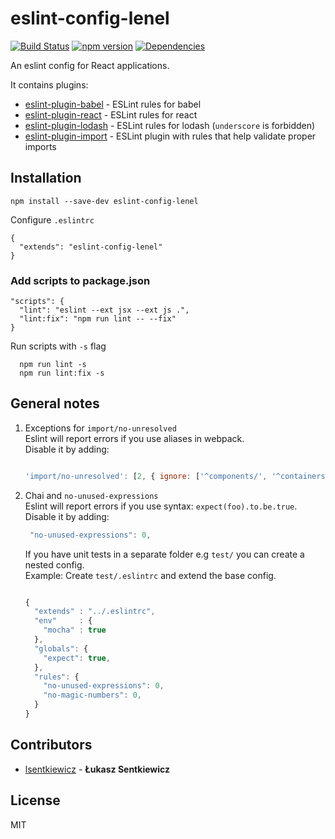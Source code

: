 # eslint-config-lenel

[![Build Status](https://travis-ci.org/lsentkiewicz/eslint-config-lenel.svg?branch=master)](https://travis-ci.org/lsentkiewicz/eslint-config-lenel)
[![npm version](https://badge.fury.io/js/eslint-config-lenel.svg)](https://badge.fury.io/js/eslint-config-lenel)
[![Dependencies](https://david-dm.org/lsentkiewicz/eslint-config-lenel.svg)](https://david-dm.org/lsentkiewicz/eslint-config-lenel)

An eslint config for React applications.

It contains plugins:
- [eslint-plugin-babel](https://github.com/babel/eslint-plugin-babel) - ESLint rules for babel
- [eslint-plugin-react](https://github.com/yannickcr/eslint-plugin-react) - ESLint rules for react
- [eslint-plugin-lodash](https://github.com/wix/eslint-plugin-lodash) - ESLint rules for lodash (`underscore` is forbidden)
- [eslint-plugin-import](https://github.com/benmosher/eslint-plugin-import) - ESLint plugin with rules that help validate proper imports

## Installation

```
npm install --save-dev eslint-config-lenel
```

Configure `.eslintrc`

```
{
  "extends": "eslint-config-lenel"
}
```


### Add scripts to package.json

```
"scripts": {
  "lint": "eslint --ext jsx --ext js .",
  "lint:fix": "npm run lint -- --fix"
}
```

Run scripts with `-s` flag  
```
  npm run lint -s
  npm run lint:fix -s
```

## General notes
1. Exceptions for `import/no-unresolved`  
   Eslint will report errors if you use aliases in webpack.  
   Disable it by adding:  
   ```js  

   'import/no-unresolved': [2, { ignore: ['^components/', '^containers/', '^services/', '^layouts/'] }]
   ```
2. Chai and `no-unused-expressions`   
   Eslint will report errors if you use syntax: `expect(foo).to.be.true`.  
   Disable it by adding:  
   ```js  
    "no-unused-expressions": 0,
   ```
   If you have unit tests in a separate folder e.g `test/` you can create a nested config.  
   Example:
   Create `test/.eslintrc` and extend the base config.   
   ```js

   {
     "extends" : "../.eslintrc",
     "env"     : {
       "mocha" : true
     },
     "globals": {
       "expect": true,
     },
     "rules": {
       "no-unused-expressions": 0,
       "no-magic-numbers": 0,
     }
   }
   ```


## Contributors
* [lsentkiewicz](https://github.com/lsentkiewicz) - **Łukasz Sentkiewicz**

## License
MIT
